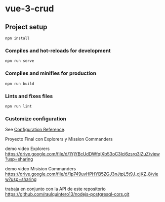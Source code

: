 # vue-3-crud

## Project setup
```
npm install
```

### Compiles and hot-reloads for development
```
npm run serve
```

### Compiles and minifies for production
```
npm run build
```

### Lints and fixes files
```
npm run lint
```

### Customize configuration
See [Configuration Reference](https://cli.vuejs.org/config/).


Proyecto Final con Explorers y  Mission Commanders

demo video Explorers
https://drive.google.com/file/d/1YjYBcUdDWfqiXb53oC3Ici6zsrq3IZuZ/view?usp=sharing

demo video Misision Commanders
https://drive.google.com/file/d/1p749uvHPHYB5ZGJ3nJtpL5t9J_djKZ_8/view?usp=sharing

trabaja en conjunto con la API de este repositorio
https://github.com/raulquintero13/nodejs-postgresql-cors.git